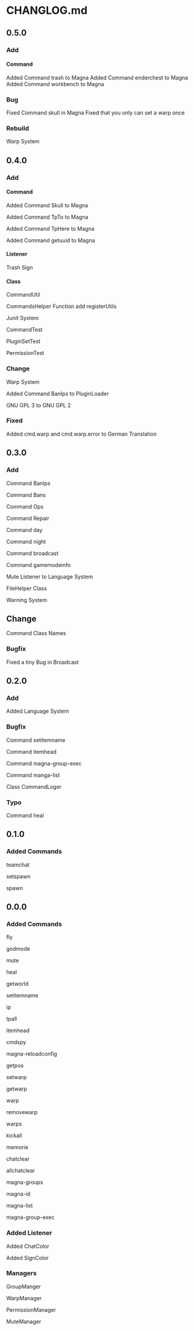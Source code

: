 # CHANGLOG.md

## 0.5.0

### Add

#### Command

Added Command trash to Magna
Added Command enderchest to Magna
Added Command workbench to Magna

### Bug

Fixed Command skull in Magna
Fixed that you only can set a warp once

### Rebuild

Warp System

## 0.4.0

### Add

#### Command

Added Command Skull to Magna

Added Command TpTo to Magna

Added Command TpHere to Magna

Added Command getuuid to Magna


#### Listener

Trash Sign

#### Class
CommandUtil

CommandsHelper Function add registerUtils

Junit System

CommandTest

PluginSetTest

PermissionTest

### Change

Warp System

Added Command BanIps to PluginLoader

GNU GPL 3 to GNU GPL 2

### Fixed

Added cmd.warp and cmd.warp.error to German Translation

## 0.3.0

### Add

Command BanIps

Command Bans

Command Ops

Command Repair

Command day

Command night

Command broadcast

Command gamemodeinfo

Mute Listener to Language System

FileHelper Class

Warning System

## Change

Command Class Names

### Bugfix

Fixed a tiny Bug in Broadcast

## 0.2.0

### Add

Added Language System

### Bugfix

Command setitemname

Command itemhead

Command magna-group-exec

Command manga-list

Class CommandLoger

### Typo

Command heal

## 0.1.0

### Added Commands

teamchat

setspawn

spawn

## 0.0.0

### Added Commands

fly

godmode

mute

heal

getworld

setitemname

ip

tpall

itemhead

cmdspy

magna-reloadconfig

getpos

setwarp

getwarp

warp

removewarp

warps

kickall

memorie

chatclear

allchatclear

magna-groups

magna-id

magna-list

magna-group-exec

### Added Listener

Added ChatColor

Added SignColor

### Managers

GroupManger

WarpManager

PermissionManager

MuteManager
